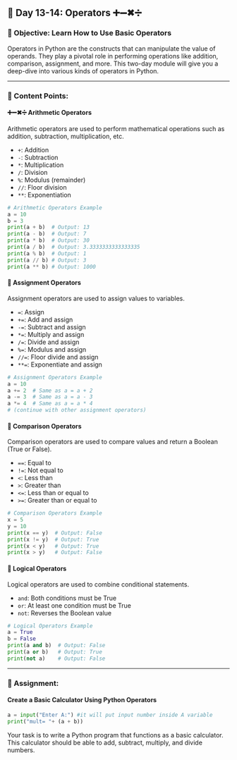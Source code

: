 ## 🧮 Day 13-14: Operators ➕➖✖➗

### 🎯 Objective: Learn How to Use Basic Operators

Operators in Python are the constructs that can manipulate the value of operands. They play a pivotal role in performing operations like addition, comparison, assignment, and more. This two-day module will give you a deep-dive into various kinds of operators in Python.

---

### 📘 Content Points:

#### ➕➖✖➗ Arithmetic Operators

Arithmetic operators are used to perform mathematical operations such as addition, subtraction, multiplication, etc.

- `+`: Addition
- `-`: Subtraction
- `*`: Multiplication
- `/`: Division
- `%`: Modulus (remainder)
- `//`: Floor division
- `**`: Exponentiation

```python
# Arithmetic Operators Example
a = 10
b = 3
print(a + b)  # Output: 13
print(a - b)  # Output: 7
print(a * b)  # Output: 30
print(a / b)  # Output: 3.3333333333333335
print(a % b)  # Output: 1
print(a // b) # Output: 3
print(a ** b) # Output: 1000
```

#### 🔄 Assignment Operators

Assignment operators are used to assign values to variables.

- `=`: Assign
- `+=`: Add and assign
- `-=`: Subtract and assign
- `*=`: Multiply and assign
- `/=`: Divide and assign
- `%=`: Modulus and assign
- `//=`: Floor divide and assign
- `**=`: Exponentiate and assign

```python
# Assignment Operators Example
a = 10
a += 2  # Same as a = a + 2
a -= 3  # Same as a = a - 3
a *= 4  # Same as a = a * 4
# (continue with other assignment operators)
```

#### 🤔 Comparison Operators

Comparison operators are used to compare values and return a Boolean (True or False).

- `==`: Equal to
- `!=`: Not equal to
- `<`: Less than
- `>`: Greater than
- `<=`: Less than or equal to
- `>=`: Greater than or equal to

```python
# Comparison Operators Example
x = 5
y = 10
print(x == y)  # Output: False
print(x != y)  # Output: True
print(x < y)   # Output: True
print(x > y)   # Output: False
```

#### 🤖 Logical Operators

Logical operators are used to combine conditional statements.

- `and`: Both conditions must be True
- `or`: At least one condition must be True
- `not`: Reverses the Boolean value

```python
# Logical Operators Example
a = True
b = False
print(a and b)  # Output: False
print(a or b)   # Output: True
print(not a)    # Output: False
```

---

### 📝 Assignment:

#### Create a Basic Calculator Using Python Operators
```python
a = input("Enter A:") #it will put input number inside A variable
print("mult= "+ (a + b))
```
Your task is to write a Python program that functions as a basic calculator. This calculator should be able to add, subtract, multiply, and divide numbers.
